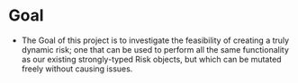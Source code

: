 # Goal

- The Goal of this project is to investigate the feasibility of creating a truly dynamic risk; one that can be used to perform all the same functionality as our existing strongly-typed Risk objects, but which can be mutated freely without causing issues.
